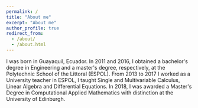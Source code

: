 ```yaml
---
permalink: /
title: "About me"
excerpt: "About me"
author_profile: true
redirect_from: 
  - /about/
  - /about.html
---
```


I was born in Guayaquil, Ecuador. In 2011 and 2016, I obtained a bachelor's degree in Engineering and a master's degree, respectively, at the Polytechnic School of the Littoral (ESPOL). From 2013 to 2017 I worked as a University teacher in ESPOL, I taught Single and Multivariable Calculus, Linear Algebra and Differential Equations. In 2018, I was awarded a Master's Degree in Computational Applied Mathematics with distinction at the University of Edinburgh.